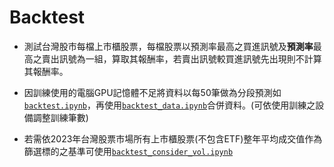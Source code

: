 # Backtest

* 測試台灣股市每檔上市櫃股票，每檔股票以預測率最高之買進訊號及**預測率**最高之賣出訊號為一組，算取其報酬率，若賣出訊號較買進訊號先出現則不計算其報酬率。

* 因訓練使用的電腦GPU記憶體不足將資料以每50筆做為分段預測如[`backtest.ipynb`](../backtest.ipynb)，再使用[`backtest_data.ipynb`](../backtest_data.ipynb)合併資料。(可依使用訓練之設備調整訓練筆數)

* 若需依2023年台灣股票市場所有上市櫃股票(不包含ETF)整年平均成交值作為篩選標的之基準可使用[`backtest_consider_vol.ipynb`](../backtest_consider_vol.ipynb)
